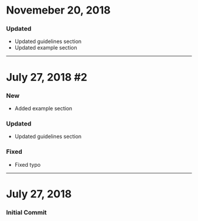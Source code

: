 # Novemeber 20, 2018

### Updated
- Updated guidelines section
- Updated example section


-----


# July 27, 2018 #2

### New
- Added example section

### Updated
- Updated guidelines section

### Fixed
- Fixed typo


-----


# July 27, 2018

### Initial Commit
